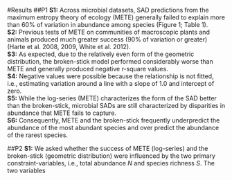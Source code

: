 #Results
##P1
**S1:** Across microbial datasets, SAD predictions from the maximum entropy theory of ecology (METE) generally failed to explain more than 60% of variation in abundance among species (Figure 1; Table 1).  
**S2:** Previous tests of METE on communities of macroscopic plants and animals produced much greater success (90% of variation or greater) (Harte et al. 2008, 2009, White et al. 2012).  
**S3:** As expected, due to the relatively even form of the geometric distribution, the broken-stick model performed considerably worse than METE and generally produced negative r-square values.   
**S4:** Negative values were possible because the relationship is not fitted, i.e., estimating variation around a line with a slope of 1.0 and intercept of zero.  
**S5:** While the log-series (METE) characterizes the form of the SAD better than the broken-stick, microbial SADs are still characterized by disparities in abundance that METE fails to capture.  
**S6:** Consequently, METE and the broken-stick frequently underpredict the abundance of the most abundant species and over predict the abundance of the rarest species.

##P2
**S1:** We asked whether the success of METE (log-series) and the broken-stick (geometric distribution) were influenced by the two primary constraint-variables, i.e., total abundance *N* and species richness *S*. The two variables 

